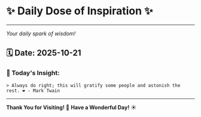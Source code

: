 # ✨ Daily Dose of Inspiration ✨

--- 

_Your daily spark of wisdom!_

## 🗓️ Date: **2025-10-21**

### 💬 Today's Insight:
```
> Always do right; this will gratify some people and astonish the rest. ❤️ - Mark Twain
```

--- 

**Thank You for Visiting!** 🙏
**Have a Wonderful Day!** ☀️
